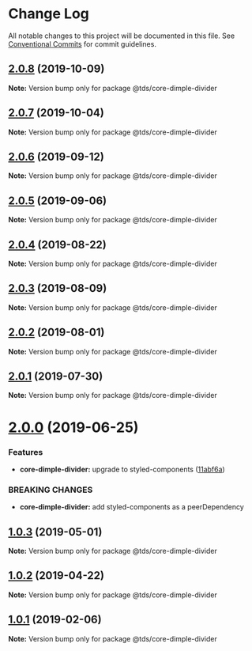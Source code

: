 # Change Log

All notable changes to this project will be documented in this file.
See [Conventional Commits](https://conventionalcommits.org) for commit guidelines.

## [2.0.8](https://github.com/telusdigital/tds/compare/@tds/core-dimple-divider@2.0.7...@tds/core-dimple-divider@2.0.8) (2019-10-09)

**Note:** Version bump only for package @tds/core-dimple-divider





## [2.0.7](https://github.com/telusdigital/tds/compare/@tds/core-dimple-divider@2.0.6...@tds/core-dimple-divider@2.0.7) (2019-10-04)

**Note:** Version bump only for package @tds/core-dimple-divider





## [2.0.6](https://github.com/telusdigital/tds/compare/@tds/core-dimple-divider@2.0.5...@tds/core-dimple-divider@2.0.6) (2019-09-12)

**Note:** Version bump only for package @tds/core-dimple-divider





## [2.0.5](https://github.com/telusdigital/tds/compare/@tds/core-dimple-divider@2.0.4...@tds/core-dimple-divider@2.0.5) (2019-09-06)

**Note:** Version bump only for package @tds/core-dimple-divider





## [2.0.4](https://github.com/telusdigital/tds/compare/@tds/core-dimple-divider@2.0.3...@tds/core-dimple-divider@2.0.4) (2019-08-22)

**Note:** Version bump only for package @tds/core-dimple-divider





## [2.0.3](https://github.com/telusdigital/tds/compare/@tds/core-dimple-divider@2.0.2...@tds/core-dimple-divider@2.0.3) (2019-08-09)

**Note:** Version bump only for package @tds/core-dimple-divider





## [2.0.2](https://github.com/telusdigital/tds/compare/@tds/core-dimple-divider@2.0.1...@tds/core-dimple-divider@2.0.2) (2019-08-01)

**Note:** Version bump only for package @tds/core-dimple-divider





## [2.0.1](https://github.com/telusdigital/tds/compare/@tds/core-dimple-divider@2.0.0...@tds/core-dimple-divider@2.0.1) (2019-07-30)

**Note:** Version bump only for package @tds/core-dimple-divider





# [2.0.0](https://github.com/telusdigital/tds/compare/@tds/core-dimple-divider@1.0.3...@tds/core-dimple-divider@2.0.0) (2019-06-25)


### Features

* **core-dimple-divider:** upgrade to styled-components ([11abf6a](https://github.com/telusdigital/tds/commit/11abf6a))


### BREAKING CHANGES

* **core-dimple-divider:** add styled-components as a peerDependency





## [1.0.3](https://github.com/telusdigital/tds/compare/@tds/core-dimple-divider@1.0.2...@tds/core-dimple-divider@1.0.3) (2019-05-01)

**Note:** Version bump only for package @tds/core-dimple-divider





## [1.0.2](https://github.com/telusdigital/tds/compare/@tds/core-dimple-divider@1.0.1...@tds/core-dimple-divider@1.0.2) (2019-04-22)

**Note:** Version bump only for package @tds/core-dimple-divider





## [1.0.1](https://github.com/telusdigital/tds/compare/@tds/core-dimple-divider@1.0.0...@tds/core-dimple-divider@1.0.1) (2019-02-06)

**Note:** Version bump only for package @tds/core-dimple-divider
